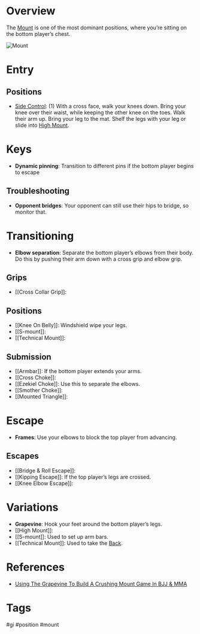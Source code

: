 # Overview
The <u>Mount</u> is one of the most dominant positions, where you’re sitting on the bottom player’s chest.

![Mount](https://cdn.evolve-mma.com/wp-content/uploads/2017/08/BJJ-Mount-e1504065821454-1024x571.jpg)
# Entry
## Positions
- [Side Control](obsidian://open?vault=Obsidian-BJJ-Notes&file=Positions%2FSide%20Control): (1) With a cross face, walk your knees down. Bring your knee over their waist, while keeping the other knee on the toes. Walk their arm up. Bring your leg to the mat. Shelf the legs with your leg or slide into [High Mount](obsidian://open?vault=Obsidian-BJJ-Notes&file=Positions%2FHigh%20Mount).
# Keys
- **Dynamic pinning**: Transition to different pins if the bottom player begins to escape
## Troubleshooting
- **Opponent bridges**: Your opponent can still use their hips to bridge, so monitor that.
# Transitioning
- **Elbow separation**: Separate the bottom player’s elbows from their body. Do this by pushing their arm down with a cross grip and elbow grip.
## Grips
- [[Cross Collar Grip]]:
## Positions
- [[Knee On Belly]]: Windshield wipe your legs.
- [[S-mount]]:
- [[Technical Mount]]:
## Submission
- [[Armbar]]: If the bottom player extends your arms.
- [[Cross Choke]]:
- [[Ezekiel Choke]]: Use this to separate the elbows.
- [[Smother Choke]]:
- [[Mounted Triangle]]:
# Escape
- **Frames**: Use your elbows to block the top player from advancing.
## Escapes
- [[Bridge & Roll Escape]]:
- [[Kipping Escape]]: If the top player’s legs are crossed.
- [[Knee Elbow Escape]]:
# Variations
- **Grapevine**: Hook your feet around the bottom player’s legs.
- [[High Mount]]:
- [[S-mount]]: Used to set up arm bars.
- [[Technical Mount]]: Used to take the [Back](obsidian://open?vault=Obsidian-BJJ-Notes&file=Positions%2FBack).
# References
- [Using The Grapevine To Build A Crushing Mount Game In BJJ & MMA](https://evolve-mma.com/blog/using-the-grapevine-to-build-a-crushing-mount-game-in-bjj-mma/)
# Tags
#gi #position #mount